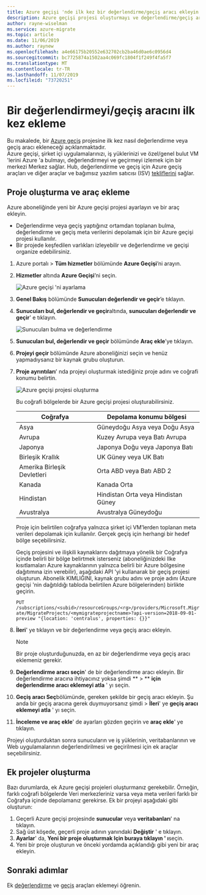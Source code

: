 ```yaml
---
title: Azure geçişi 'nde ilk kez bir değerlendirme/geçiş aracı ekleyin | Microsoft Docs
description: Azure geçişi projesi oluşturmayı ve değerlendirme/geçiş aracının nasıl ekleneceğini açıklar.
author: rayne-wiselman
ms.service: azure-migrate
ms.topic: article
ms.date: 11/06/2019
ms.author: raynew
ms.openlocfilehash: a4e66175b20552e632702cb2ba46d0ae6c0956d4
ms.sourcegitcommit: bc7725874a1502aa4c069fc1804f1f249f4fa5f7
ms.translationtype: MT
ms.contentlocale: tr-TR
ms.lasthandoff: 11/07/2019
ms.locfileid: "73720251"
---
```

# <a name="add-an-assessmentmigration-tool-for-the-first-time"></a>Bir değerlendirmeyi/geçiş aracını ilk kez ekleme

Bu makalede, bir [Azure geçiş](migrate-overview.md) projesine ilk kez nasıl değerlendirme veya geçiş aracı ekleneceği açıklanmaktadır.  
Azure geçişi, şirket içi uygulamalarınızı, iş yüklerinizi ve özel/genel bulut VM 'lerini Azure 'a bulmayı, değerlendirmeyi ve geçirmeyi izlemek için bir merkezi Merkez sağlar. Hub, değerlendirme ve geçiş için Azure geçiş araçları ve diğer araçlar ve bağımsız yazılım satıcısı (ISV) [tekliflerini](migrate-services-overview.md#isv-integration) sağlar. 

## <a name="create-a-project-and-add-a-tool"></a>Proje oluşturma ve araç ekleme

Azure aboneliğinde yeni bir Azure geçişi projesi ayarlayın ve bir araç ekleyin.

- Değerlendirme veya geçiş yaptığınız ortamdan toplanan bulma, değerlendirme ve geçiş meta verilerini depolamak için bir Azure geçişi projesi kullanılır. 
- Bir projede keşfedilen varlıkları izleyebilir ve değerlendirme ve geçişi organize edebilirsiniz.

1. Azure portalı > **Tüm hizmetler** bölümünde **Azure Geçişi**’ni arayın.
2. **Hizmetler** altında **Azure Geçişi**’ni seçin.

    ![Azure geçişi 'ni ayarlama](./media/how-to-add-tool-first-time/azure-migrate-search.png)

3. **Genel Bakış** bölümünde **Sunucuları değerlendir ve geçir**’e tıklayın.
4. **Sunucuları bul, değerlendir ve geçir**altında, **sunucuları değerlendir ve geçir**' e tıklayın.

    ![Sunucuları bulma ve değerlendirme](./media/how-to-add-tool-first-time/assess-migrate.png)

1. **Sunucuları bul, değerlendir ve geçir** bölümünde **Araç ekle**’ye tıklayın.
2. **Projeyi geçir** bölümünde Azure aboneliğinizi seçin ve henüz yapmadıysanız bir kaynak grubu oluşturun.
3. **Proje ayrıntıları**' nda projeyi oluşturmak istediğiniz proje adını ve coğrafi konumu belirtin. 

    ![Azure geçişi projesi oluşturma](./media/how-to-add-tool-first-time/migrate-project.png)

    Bu coğrafi bölgelerde bir Azure geçişi projesi oluşturabilirsiniz.

   **Coğrafya** | **Depolama konumu bölgesi**
    --- | ---
    Asya   | Güneydoğu Asya veya Doğu Asya
    Avrupa | Kuzey Avrupa veya Batı Avrupa
    Japonya  | Japonya Doğu veya Japonya Batı
    Birleşik Krallık | UK Güney veya UK Batı
    Amerika Birleşik Devletleri | Orta ABD veya Batı ABD 2
    Kanada | Kanada Orta
    Hindistan  | Hindistan Orta veya Hindistan Güney
    Avustralya | Avustralya Güneydoğu

    Proje için belirtilen coğrafya yalnızca şirket içi VM’lerden toplanan meta verileri depolamak için kullanılır. Gerçek geçiş için herhangi bir hedef bölge seçebilirsiniz.

    Geçiş projesini ve ilişkili kaynaklarını dağıtmaya yönelik bir Coğrafya içinde belirli bir bölge belirtmek isterseniz (aboneliğinizdeki Ilke kısıtlamaları Azure kaynaklarının yalnızca belirli bir Azure bölgesine dağıtımına izin verebilir), aşağıdaki API 'yi kullanarak bir geçiş projesi oluşturun. Abonelik KIMLIĞINI, kaynak grubu adını ve proje adını (Azure geçişi 'nin dağıtıldığı tabloda belirtilen Azure bölgelerinden) birlikte geçirin.

    `PUT /subscriptions/<subid>/resourceGroups/<rg>/providers/Microsoft.Migrate/MigrateProjects/<mymigrateprojectname>?api-version=2018-09-01-preview "{location: 'centralus', properties: {}}"`   


4. **İleri**' ye tıklayın ve bir değerlendirme veya geçiş aracı ekleyin.

    > [!NOTE]
    > Bir proje oluşturduğunuzda, en az bir değerlendirme veya geçiş aracı eklemeniz gerekir.

5. **Değerlendirme aracı seçin**' de bir değerlendirme aracı ekleyin. Bir değerlendirme aracına ihtiyacınız yoksa şimdi ** > ** **için değerlendirme aracı eklemeyi atla** ' yı seçin. 
2. **Geçiş aracı Seç**bölümünde, gereken şekilde bir geçiş aracı ekleyin. Şu anda bir geçiş aracına gerek duymuyorsanız şimdi > **İleri**' ye **geçiş aracı eklemeyi atla** ' yı seçin.
3. **İnceleme ve araç ekle**' de ayarları gözden geçirin ve **araç ekle**' ye tıklayın.

Projeyi oluşturduktan sonra sunucuların ve iş yüklerinin, veritabanlarının ve Web uygulamalarının değerlendirilmesi ve geçirilmesi için ek araçlar seçebilirsiniz.

## <a name="create-additional-projects"></a>Ek projeler oluşturma

Bazı durumlarda, ek Azure geçişi projeleri oluşturmanız gerekebilir. Örneğin, farklı coğrafi bölgelerde Veri merkezleriniz varsa veya meta verileri farklı bir Coğrafya içinde depolamanız gerekirse. Ek bir projeyi aşağıdaki gibi oluşturun:

1. Geçerli Azure geçişi projesinde **sunucular** veya **veritabanları**' na tıklayın.
2. Sağ üst köşede, geçerli proje adının yanındaki **Değiştir** ' e tıklayın.
3. **Ayarlar**' da, **Yeni bir proje oluşturmak Için buraya tıklayın ' ı**seçin.
4. Yeni bir proje oluşturun ve önceki yordamda açıklandığı gibi yeni bir araç ekleyin.

## <a name="next-steps"></a>Sonraki adımlar

Ek [değerlendirme](how-to-assess.md) ve [geçiş](how-to-migrate.md) araçları eklemeyi öğrenin. 
